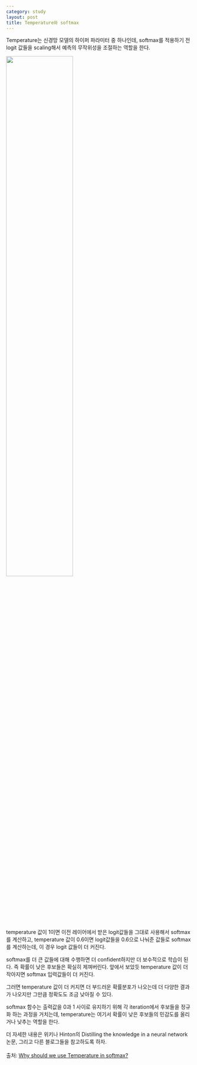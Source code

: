 ```yaml
---
category: study
layout: post
title: Temperature와 softmax
---
```

Temperature는 신경망 모델의 하이퍼 파라미터 중 하나인데, softmax를 적용하기 전 logit 값들을 scaling해서 예측의 무작위성을 조절하는 역할을 한다.

<img src="https://gityunjae.github.io/images/tempSoft2.png" width="60%">

temperature 값이 1이면 이전 레이어에서 받은 logit값들을 그대로 사용해서 softmax를 계산하고, temperature 값이 0.6이면 logit값들을 0.6으로 나눠준 값들로 softmax를 계산하는데, 이 경우 logit 값들이 더 커진다.

softmax를 더 큰 값들에 대해 수행하면 더 confident하지만 더 보수적으로 학습이 된다. 즉 확률이 낮은 후보들은 확실히 제껴버린다. 앞에서 보았듯 temperature 값이 더 작아지면 softmax 입력값들이 더 커진다.

그러면 temperature 값이 더 커지면 더 부드러운 확률분포가 나오는데 더 다양한 결과가 나오지만 그만큼 정확도도 조금 낮아질 수 있다.

softmax 함수는 출력값을 0과 1 사이로 유지하기 위해 각 iteration에서 후보들을 정규화 하는 과정을 거치는데, temperature는 여기서 확률이 낮은 후보들의 민감도를 올리거나 낮추는 역할을 한다.

더 자세한 내용은 위키나 Hinton의 Distilling the knowledge in a neural network 논문, 그리고 다른 블로그들을 참고하도록 하자.
<br><br>
출처: <a href="https://medium.com/@majid.ghafouri/why-should-we-use-temperature-in-softmax-3709f4e0161">Why should we use Temperature in softmax?</a>
